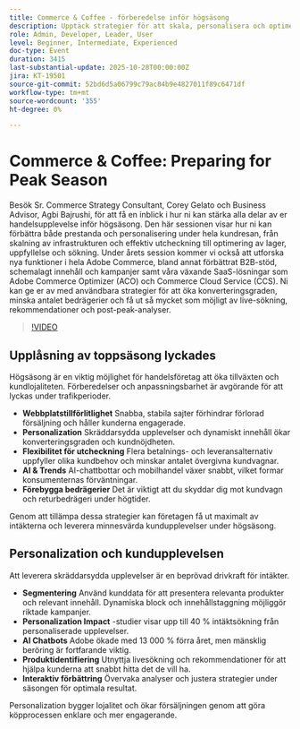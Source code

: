 ```yaml
---
title: Commerce & Coffee - förberedelse inför högsäsong
description: Upptäck strategier för att skala, personalisera och optimera er handelsupplevelse med Adobe Commerce - som omfattar B2B-, SaaS-verktyg, sökfunktioner och post-peak-analyser.
role: Admin, Developer, Leader, User
level: Beginner, Intermediate, Experienced
doc-type: Event
duration: 3415
last-substantial-update: 2025-10-28T00:00:00Z
jira: KT-19501
source-git-commit: 52bd6d5a06799c79ac84b9e4827011f89c6471df
workflow-type: tm+mt
source-wordcount: '355'
ht-degree: 0%

---
```



# Commerce &amp; Coffee: Preparing for Peak Season

Besök Sr. Commerce Strategy Consultant, Corey Gelato och Business Advisor, Agbi Bajrushi, för att få en inblick i hur ni kan stärka alla delar av er handelsupplevelse inför högsäsong. Den här sessionen visar hur ni kan förbättra både prestanda och personalisering under hela kundresan, från skalning av infrastrukturen och effektiv utcheckning till optimering av lager, uppfyllelse och sökning. Under årets session kommer vi också att utforska nya funktioner i hela Adobe Commerce, bland annat förbättrat B2B-stöd, schemalagt innehåll och kampanjer samt våra växande SaaS-lösningar som Adobe Commerce Optimizer (ACO) och Commerce Cloud Service (CCS). Ni kan ge er av med användbara strategier för att öka konverteringsgraden, minska antalet bedrägerier och få ut så mycket som möjligt av live-sökning, rekommendationer och post-peak-analyser.

>[!VIDEO](https://video.tv.adobe.com/v/3476272/?learn=on&enablevpops)

## Upplåsning av toppsäsong lyckades

Högsäsong är en viktig möjlighet för handelsföretag att öka tillväxten och kundlojaliteten. Förberedelser och anpassningsbarhet är avgörande för att lyckas under trafikperioder.

* **Webbplatstillförlitlighet** Snabba, stabila sajter förhindrar förlorad försäljning och håller kunderna engagerade.
* **Personalization** Skräddarsydda upplevelser och dynamiskt innehåll ökar konverteringsgraden och kundnöjdheten.
* **Flexibilitet för utcheckning** Flera betalnings- och leveransalternativ uppfyller olika kundbehov och minskar antalet övergivna kundvagnar.
* **AI &amp; Trends** AI-chattbottar och mobilhandel växer snabbt, vilket formar konsumenternas förväntningar.
* **Förebygga bedrägerier** Det är viktigt att du skyddar dig mot kundvagn och returbedrägeri under högtider.

Genom att tillämpa dessa strategier kan företagen få ut maximalt av intäkterna och leverera minnesvärda kundupplevelser under högsäsong.

## Personalization och kundupplevelsen

Att leverera skräddarsydda upplevelser är en beprövad drivkraft för intäkter.

* **Segmentering** Använd kunddata för att presentera relevanta produkter och relevant innehåll. Dynamiska block och innehållstaggning möjliggör riktade kampanjer.
* **Personalization Impact** -studier visar upp till 40 % intäktsökning från personaliserade upplevelser.
* **AI Chatbots** Adobe ökade med 13 000 % förra året, men mänsklig beröring är fortfarande viktig.
* **Produktidentifiering** Utnyttja livesökning och rekommendationer för att hjälpa kunderna att snabbt hitta det de vill ha.
* **Interaktiv förbättring** Övervaka analyser och justera strategier under säsongen för optimala resultat.

Personalization bygger lojalitet och ökar försäljningen genom att göra köpprocessen enklare och mer engagerande.

